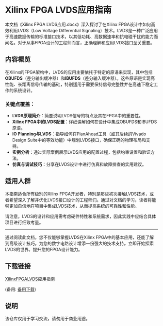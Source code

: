 # Xilinx FPGA LVDS应用指南

本文档《Xilinx FPGA LVDS应用.docx》深入探讨了在Xilinx FPGA设计中如何高效利用LVDS（Low Voltage Differential Signaling）技术。LVDS是一种广泛应用于高速数据传输的标准接口技术，以其低功耗、高数据速率和抗电磁干扰的能力而闻名。对于从事FPGA设计的工程师而言，正确理解和应用LVDS接口至关重要。

## 内容概览

在Xilinx的FPGA架构中，LVDS的应用主要依托于特定的原语来实现，其中包括**OBUFDS**（差分输出缓冲器）和**IBUFDS**（差分输入缓冲器）。这些原语是实现高性能、长距离信号传输的基础，特别适用于需要保持信号完整性并在高速下稳定工作的系统设计。

### 关键点覆盖：

- **LVDS原理简介**：简要说明LVDS信号的特点及其在FPGA中的重要性。
- **Xilinx FPGA中的LVDS配置**：详细讲解如何在设计中集成OBUFDS和IBUFDS原语。
- **IO Planning与LVDS**：指导如何在PlanAhead工具（或其后续的Vivado Design Suite中的等效功能）中规划LVDS接口，确保正确的物理布局和支持。
- **实例分析**：通过实际案例展示LVDS应用的配置过程，包括约束设置和验证方法。
- **仿真与调试技巧**：分享在LVDS设计中进行仿真和故障排查的实用建议。

## 适用人群

本指南适合所有级别的Xilinx FPGA开发者，特别是那些初次接触LVDS技术，或者希望深入了解并优化LVDS接口设计的工程师们。通过对文档的学习，读者将能够更加自信地在项目中集成LVDS技术，从而提高系统的可靠性和性能。

请注意，LVDS的设计和应用需考虑硬件特性和系统需求，因此实践中应结合具体项目进行细致考量。

---

通过阅读此文档，您不仅能够掌握LVDS在Xilinx FPGA中的基本应用，还能了解到高级设计技巧，为您的数字电路设计增添一份强大的技术支持。立即开始探索LVDS的世界，提升您的FPGA设计能力。

## 下载链接
[XilinxFPGALVDS应用指南](https://pan.quark.cn/s/fceb389398e4) 

(备用: [备用下载](https://pan.baidu.com/s/1T4bvaBU12ngcX692ud472Q?pwd=1234))

## 说明

该仓库仅用于学习交流，请勿用于商业用途。
